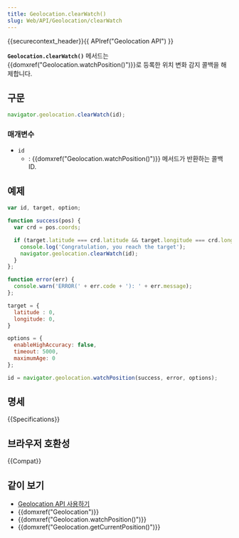 ```yaml
---
title: Geolocation.clearWatch()
slug: Web/API/Geolocation/clearWatch
---
```


{{securecontext_header}}{{ APIref("Geolocation API") }}

**`Geolocation.clearWatch()`** 메서드는 {{domxref("Geolocation.watchPosition()")}}로 등록한 위치 변화 감지 콜백을 해제합니다.

## 구문

```js
navigator.geolocation.clearWatch(id);
```

### 매개변수

- `id`
  - : {{domxref("Geolocation.watchPosition()")}} 메서드가 반환하는 콜백 ID.

## 예제

```js
var id, target, option;

function success(pos) {
  var crd = pos.coords;

  if (target.latitude === crd.latitude && target.longitude === crd.longitude) {
    console.log('Congratulation, you reach the target');
    navigator.geolocation.clearWatch(id);
  }
};

function error(err) {
  console.warn('ERROR(' + err.code + '): ' + err.message);
};

target = {
  latitude : 0,
  longitude: 0,
}

options = {
  enableHighAccuracy: false,
  timeout: 5000,
  maximumAge: 0
};

id = navigator.geolocation.watchPosition(success, error, options);
```

## 명세

{{Specifications}}

## 브라우저 호환성

{{Compat}}

## 같이 보기

- [Geolocation API 사용하기](/ko/docs/Web/API/Geolocation_API/Using_the_Geolocation_API)
- {{domxref("Geolocation")}}
- {{domxref("Geolocation.watchPosition()")}}
- {{domxref("Geolocation.getCurrentPosition()")}}
